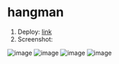 # hangman
1. Deploy: [link](https://rolling-scopes-school.github.io/irynaserhiienko-JSFE2023Q4/hangman/)
2. Screenshot:
   
![image](https://github.com/rolling-scopes-school/irynaserhiienko-JSFE2023Q4/assets/108522040/549b09c7-e198-4dc4-ad49-286ae855ae76)
![image](https://github.com/rolling-scopes-school/irynaserhiienko-JSFE2023Q4/assets/108522040/ad94627b-53e7-4b4a-99f1-d1e53a6f5357)
![image](https://github.com/rolling-scopes-school/irynaserhiienko-JSFE2023Q4/assets/108522040/520698c5-bbd9-4de7-a488-248d5520ac9f)
![image](https://github.com/rolling-scopes-school/irynaserhiienko-JSFE2023Q4/assets/108522040/8e891e75-4c28-44d9-816e-ff6bbe3d5ad5)

